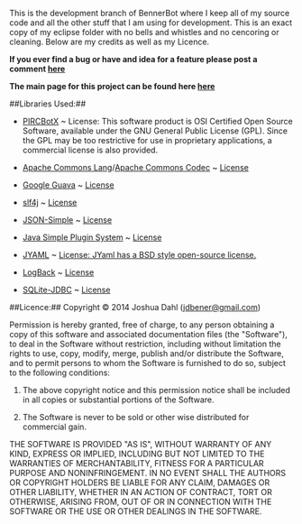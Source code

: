 This is the development branch of BennerBot where I keep all of my source code and all the other stuff that I am using for development. This is an exact copy of my eclipse folder with no bells and whistles and no cencoring or cleaning. Below are my credits as well as my Licence.

**If you ever find a bug or have and idea for a feature please post a comment [here](https://github.com/jdbener/BennerBot/issues)**

**The main page for this project can be found here [here](https://github.com/jdbener/BennerBot)**

##Libraries Used:##

- [PIRCBotX](http://code.google.com/p/pircbotx/) ~ License: This software product is OSI Certified Open Source Software, available under the GNU General Public License (GPL). Since the GPL may be too restrictive for use in proprietary applications, a commercial license is also provided.

- [Apache Commons Lang](https://commons.apache.org/proper/commons-lang/)/[Apache Commons Codec](https://commons.apache.org/proper/commons-codec/) ~ [License](http://www.apache.org/licenses/)

- [Google Guava](https://github.com/google/guava) ~ [License](https://github.com/google/guava/blob/master/COPYING)

- [slf4j](http://www.slf4j.org/) ~ [License](http://www.slf4j.org/license.html)

- [JSON-Simple](http://code.google.com/p/json-simple/) ~ [License](http://www.apache.org/licenses/LICENSE-2.0)

- [Java Simple Plugin System](http://code.google.com/p/jspf/) ~ [License](http://opensource.org/licenses/BSD-3-Clause)

- [JYAML](http://jyaml.sourceforge.net/) ~ [License: JYaml has a BSD style open-source license.](http://opensource.org/licenses/BSD-3-Clause)

- [LogBack](http://logback.qos.ch/) ~ [License](http://logback.qos.ch/license.html)

- [SQLite-JDBC](https://bitbucket.org/xerial/sqlite-jdbc) ~ [License](http://www.apache.org/licenses/)

##Licence:##
Copyright © 2014 Joshua Dahl (jdbener@gmail.com)

Permission is hereby granted, free of charge, to any person obtaining a copy of this software and associated documentation files (the "Software"), to deal in the Software without restriction, including without limitation the rights to use, copy, modify, merge, publish and/or distribute the Software, and to permit persons to whom the Software is furnished to do so, subject to the following conditions:

1. The above copyright notice and this permission notice shall be included in all copies or substantial portions of the Software.

2. The Software is never to be sold or other wise distributed for commercial gain.

THE SOFTWARE IS PROVIDED "AS IS", WITHOUT WARRANTY OF ANY KIND, EXPRESS OR IMPLIED, INCLUDING BUT NOT LIMITED TO THE WARRANTIES OF MERCHANTABILITY, FITNESS FOR A PARTICULAR PURPOSE AND NONINFRINGEMENT. IN NO EVENT SHALL THE AUTHORS OR COPYRIGHT HOLDERS BE LIABLE FOR ANY CLAIM, DAMAGES OR OTHER LIABILITY, WHETHER IN AN ACTION OF CONTRACT, TORT OR OTHERWISE, ARISING FROM, OUT OF OR IN CONNECTION WITH THE SOFTWARE OR THE USE OR OTHER DEALINGS IN THE SOFTWARE.
